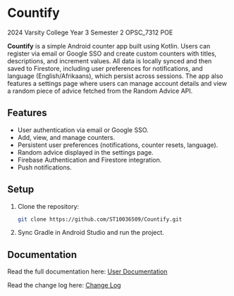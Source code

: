 # Countify
2024 Varsity College Year 3 Semester 2 OPSC_7312 POE

**Countify** is a simple Android counter app built using Kotlin. Users can register via email or Google SSO and create custom counters with titles, descriptions, and increment values. All data is locally synced and then saved to Firestore, including user preferences for notifications, and language (English/Afrikaans), which persist across sessions. The app also features a settings page where users can manage account details and view a random piece of advice fetched from the Random Advice API.

## Features
- User authentication via email or Google SSO.
- Add, view, and manage counters.
- Persistent user preferences (notifications, counter resets, language).
- Random advice displayed in the settings page.
- Firebase Authentication and Firestore integration.
- Push notifications.

## Setup
1. Clone the repository:  
   ```bash
   git clone https://github.com/ST10036509/Countify.git
2. Sync Gradle in Android Studio and run the project.

## Documentation
Read the full documentation here: [User Documentation](./user_documentation.pdf) 

Read the change log here: [Change Log](./change_log.pdf)
